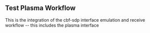 ## Test Plasma Workflow
This is the integration of the cbf-sdp interface emulation and receive workflow -- this includes the plasma interface
